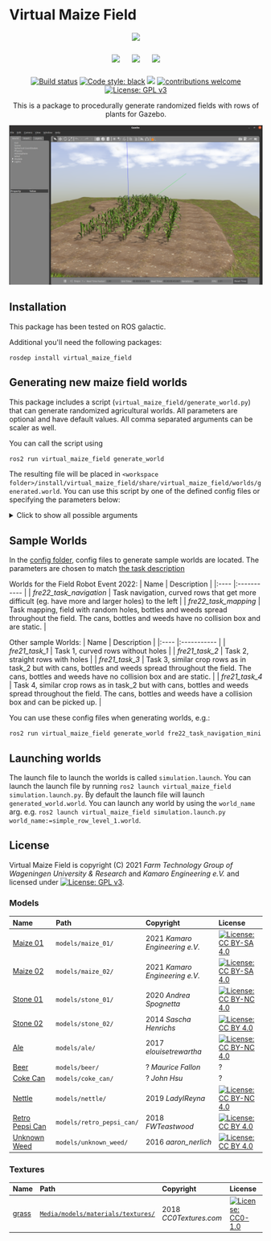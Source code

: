 # Virtual Maize Field

<p float="left" align="middle">
  <img src="https://www.fieldrobot.com/event/wp-content/uploads/2021/05/FRE-logo-v03.png" width="250">
</p>
<p float="left" align="middle"> 
  <img src="https://www.fieldrobot.com/event/wp-content/uploads/2021/02/WUR_RGB_standard-1-300x57.png" width="250" style="margin: 10px;"> 
  <img src="https://www.uni-hohenheim.de/typo3conf/ext/uni_layout/Resources/Public/Images/uni-logo-en.svg" width="250" style="margin: 10px;">
  <img src="https://kamaro-engineering.de/wp-content/uploads/2015/03/Kamaro_Logo-1.png" width="250" style="margin: 10px;">
</p>
<p align="middle">
  <a href="https://github.com/FieldRobotEvent/virtual_maize_field/actions/workflows/ros.yml"><img src="https://github.com/FieldRobotEvent/virtual_maize_field/actions/workflows/ros.yml/badge.svg?branch=ros2" alt="Build status" /></a>
  <a href="https://github.com/psf/black"><img src="https://img.shields.io/badge/code%20style-black-000000.svg" alt="Code style: black"/></a>
   <a href="https://pycqa.github.io/isort/"><img src="https://img.shields.io/badge/%20imports-isort-%231674b1?style=flat&labelColor=ef8336"/></a>
  <a href="https://github.com/FieldRobotEvent/Virtual_Field_Robot_Event/discussions"><img src="https://img.shields.io/badge/contributions-welcome-brightgreen.svg?style=flat" alt="contributions welcome"/></a>
  <a href="https://www.gnu.org/licenses/gpl-3.0"><img src="https://img.shields.io/badge/License-GPLv3-blue.svg" alt="License: GPL v3"/></a>
</p>
<p align="middle">
  This is a package to procedurally generate randomized fields with rows of plants for Gazebo.
</p>

![Screenshot of a generated map with maize plants and pumpkins](./misc/screenshot_v4.0.png)

## Installation
This package has been tested on ROS galactic.

Additional you'll need the following packages:

```commandline
rosdep install virtual_maize_field
```

## Generating new maize field worlds
This package includes a script (`virtual_maize_field/generate_world.py`) that can generate randomized agricultural worlds. All parameters are optional and have default values. All comma separated arguments can be scaler as well. 

You can call the script using
```bash
ros2 run virtual_maize_field generate_world
```
The resulting file will be placed in `<workspace folder>/install/virtual_maize_field/share/virtual_maize_field/worlds/generated.world`. You can use this script by one of the defined config files or specifying the parameters below:
<details>
  <summary>Click to show all possible arguments</summary>
  
  ```
  usage: generate_world [-h] [--row_length ROW_LENGTH]
                      [--rows_curve_budget ROWS_CURVE_BUDGET]
                      [--row_width ROW_WIDTH] [--rows_count ROWS_COUNT]
                      [--row_segments [ROW_SEGMENTS [ROW_SEGMENTS ...]]]
                      [--row_segment_straight_length_min ROW_SEGMENT_STRAIGHT_LENGTH_MIN]
                      [--row_segment_straight_length_max ROW_SEGMENT_STRAIGHT_LENGTH_MAX]
                      [--row_segment_sincurved_offset_min ROW_SEGMENT_SINCURVED_OFFSET_MIN]
                      [--row_segment_sincurved_offset_max ROW_SEGMENT_SINCURVED_OFFSET_MAX]
                      [--row_segment_sincurved_length_min ROW_SEGMENT_SINCURVED_LENGTH_MIN]
                      [--row_segment_sincurved_length_max ROW_SEGMENT_SINCURVED_LENGTH_MAX]
                      [--row_segment_curved_radius_min ROW_SEGMENT_CURVED_RADIUS_MIN]
                      [--row_segment_curved_radius_max ROW_SEGMENT_CURVED_RADIUS_MAX]
                      [--row_segment_curved_arc_measure_min ROW_SEGMENT_CURVED_ARC_MEASURE_MIN]
                      [--row_segment_curved_arc_measure_max ROW_SEGMENT_CURVED_ARC_MEASURE_MAX]
                      [--row_segment_island_radius_min ROW_SEGMENT_ISLAND_RADIUS_MIN]
                      [--row_segment_island_radius_max ROW_SEGMENT_ISLAND_RADIUS_MAX]
                      [--ground_resolution GROUND_RESOLUTION]
                      [--ground_elevation_max GROUND_ELEVATION_MAX]
                      [--ground_headland GROUND_HEADLAND]
                      [--ground_ditch_depth GROUND_DITCH_DEPTH]
                      [--plant_spacing_min PLANT_SPACING_MIN]
                      [--plant_spacing_max PLANT_SPACING_MAX]
                      [--plant_height_min PLANT_HEIGHT_MIN]
                      [--plant_height_max PLANT_HEIGHT_MAX]
                      [--plant_radius PLANT_RADIUS]
                      [--plant_radius_noise PLANT_RADIUS_NOISE]
                      [--plant_placement_error_max PLANT_PLACEMENT_ERROR_MAX]
                      [--plant_mass PLANT_MASS]
                      [--hole_prob [HOLE_PROB [HOLE_PROB ...]]]
                      [--hole_size_max [HOLE_SIZE_MAX [HOLE_SIZE_MAX ...]]]
                      [--crop_types [CROP_TYPES [CROP_TYPES ...]]]
                      [--litters LITTERS]
                      [--litter_types [LITTER_TYPES [LITTER_TYPES ...]]]
                      [--weeds WEEDS]
                      [--weed_types [WEED_TYPES [WEED_TYPES ...]]]
                      [--ghost_objects GHOST_OBJECTS]
                      [--location_markers LOCATION_MARKERS]
                      [--load_from_file LOAD_FROM_FILE] [--seed SEED]
                      [--show_map]
                      [{fre21_task_2_mini,fre21_task_2_fast,fre21_task_1_mini,fre22_task_mapping_mini,fre22_task_navigation,fre21_task_3_fast,fre22_task_mapping,fre21_task_4_fast,fre21_task_2,fre21_task_3_mini,fre22_task_mapping_fast,fre21_task_1,fre21_task_3,fre22_task_navigation_fast,fre21_task_1_fast,fre21_task_4,fre22_task_navigation_mini,fre21_task_4_mini}]

Generate a virtual maize field world for Gazebo.

positional arguments:
  {fre21_task_2_mini,fre21_task_2_fast,fre21_task_1_mini,fre22_task_mapping_mini,fre22_task_navigation,fre21_task_3_fast,fre22_task_mapping,fre21_task_4_fast,fre21_task_2,fre21_task_3_mini,fre22_task_mapping_fast,fre21_task_1,fre21_task_3,fre22_task_navigation_fast,fre21_task_1_fast,fre21_task_4,fre22_task_navigation_mini,fre21_task_4_mini}
                        Config file name in the config folder

optional arguments:
  -h, --help            show this help message and exit
  --row_length ROW_LENGTH
                        default_value: 12.0
  --rows_curve_budget ROWS_CURVE_BUDGET
                        default_value: 1.5707963267948966
  --row_width ROW_WIDTH
                        default_value: 0.75
  --rows_count ROWS_COUNT
                        default_value: 6
  --row_segments [ROW_SEGMENTS [ROW_SEGMENTS ...]]
                        default_value: ['straight', 'curved']
  --row_segment_straight_length_min ROW_SEGMENT_STRAIGHT_LENGTH_MIN
                        default_value: 0.5
  --row_segment_straight_length_max ROW_SEGMENT_STRAIGHT_LENGTH_MAX
                        default_value: 1
  --row_segment_sincurved_offset_min ROW_SEGMENT_SINCURVED_OFFSET_MIN
                        default_value: 0.5
  --row_segment_sincurved_offset_max ROW_SEGMENT_SINCURVED_OFFSET_MAX
                        default_value: 1.5
  --row_segment_sincurved_length_min ROW_SEGMENT_SINCURVED_LENGTH_MIN
                        default_value: 3
  --row_segment_sincurved_length_max ROW_SEGMENT_SINCURVED_LENGTH_MAX
                        default_value: 5
  --row_segment_curved_radius_min ROW_SEGMENT_CURVED_RADIUS_MIN
                        default_value: 3.0
  --row_segment_curved_radius_max ROW_SEGMENT_CURVED_RADIUS_MAX
                        default_value: 10.0
  --row_segment_curved_arc_measure_min ROW_SEGMENT_CURVED_ARC_MEASURE_MIN
                        default_value: 0.3
  --row_segment_curved_arc_measure_max ROW_SEGMENT_CURVED_ARC_MEASURE_MAX
                        default_value: 1.0
  --row_segment_island_radius_min ROW_SEGMENT_ISLAND_RADIUS_MIN
                        default_value: 1.0
  --row_segment_island_radius_max ROW_SEGMENT_ISLAND_RADIUS_MAX
                        default_value: 3.0
  --ground_resolution GROUND_RESOLUTION
                        default_value: 0.02
  --ground_elevation_max GROUND_ELEVATION_MAX
                        default_value: 0.2
  --ground_headland GROUND_HEADLAND
                        default_value: 2.0
  --ground_ditch_depth GROUND_DITCH_DEPTH
                        default_value: 0.3
  --plant_spacing_min PLANT_SPACING_MIN
                        default_value: 0.13
  --plant_spacing_max PLANT_SPACING_MAX
                        default_value: 0.19
  --plant_height_min PLANT_HEIGHT_MIN
                        default_value: 0.3
  --plant_height_max PLANT_HEIGHT_MAX
                        default_value: 0.6
  --plant_radius PLANT_RADIUS
                        default_value: 0.3
  --plant_radius_noise PLANT_RADIUS_NOISE
                        default_value: 0.05
  --plant_placement_error_max PLANT_PLACEMENT_ERROR_MAX
                        default_value: 0.02
  --plant_mass PLANT_MASS
                        default_value: 0.3
  --hole_prob [HOLE_PROB [HOLE_PROB ...]]
                        default_value: [0.06, 0.06, 0.04, 0.04, 0.0, 0.0]
  --hole_size_max [HOLE_SIZE_MAX [HOLE_SIZE_MAX ...]]
                        default_value: [7, 5, 5, 3, 0, 0]
  --crop_types [CROP_TYPES [CROP_TYPES ...]]
                        default_value: ['maize_01', 'maize_02']
  --litters LITTERS     default_value: 0
  --litter_types [LITTER_TYPES [LITTER_TYPES ...]]
                        default_value: ['ale', 'beer', 'coke_can',
                        'retro_pepsi_can']
  --weeds WEEDS         default_value: 0
  --weed_types [WEED_TYPES [WEED_TYPES ...]]
                        default_value: ['nettle', 'unknown_weed', 'dandelion']
  --ghost_objects GHOST_OBJECTS
                        default_value: False
  --location_markers LOCATION_MARKERS
                        default_value: False
  --load_from_file LOAD_FROM_FILE
                        default_value: None
  --seed SEED           default_value: -1
  --show_map            Show map after generation.
  ```
</details>

## Sample Worlds
In the [config folder](config/), config files to generate sample worlds are located. The parameters are chosen to match [the task description](https://www.fieldrobot.com/event/index.php/contest/)

Worlds for the Field Robot Event 2022:
| Name | Description |
|:---- |:----------- |
| *fre22_task_navigation* | Task navigation, curved rows that get more difficult (eg. have more and larger holes) to the left |
| *fre22_task_mapping* | Task mapping, field with random holes, bottles and weeds spread throughout the field. The cans, bottles and weeds have no collision box and are static. |

Other sample Worlds:
| Name | Description |
|:---- |:----------- |
| *fre21_task_1* | Task 1, curved rows without holes |
| *fre21_task_2* | Task 2, straight rows with holes |
| *fre21_task_3* | Task 3, similar crop rows as in task_2 but with cans, bottles and weeds spread throughout the field. The cans, bottles and weeds have no collision box and are static. |
| *fre21_task_4* | Task 4, similar crop rows as in task_2 but with cans, bottles and weeds spread throughout the field. The cans, bottles and weeds have a collision box and can be picked up. |

You can use these config files when generating worlds, e.g.:
```commandline
ros2 run virtual_maize_field generate_world fre22_task_navigation_mini
```

## Launching worlds
The launch file to launch the worlds is called `simulation.launch`. You can launch the launch file by running `ros2 launch virtual_maize_field simulation.launch.py`. By default the launch file will launch `generated_world.world`. You can launch any world by using the `world_name` arg. e.g. `ros2 launch virtual_maize_field simulation.launch.py world_name:=simple_row_level_1.world`.

## License
Virtual Maize Field is copyright (C) 2021 *Farm Technology Group of Wageningen University & Research* and *Kamaro Engineering e.V.* and licensed under [![License: GPL v3](https://img.shields.io/badge/License-GPLv3-blue.svg)](https://www.gnu.org/licenses/gpl-3.0).

### Models
| Name | Path | Copyright | License |
|:---- |:---- |:--------- |:------- |
| [Maize 01](models/maize_01/model.config) | `models/maize_01/` | 2021 *Kamaro Engineering e.V.* | [![License: CC BY-SA 4.0](https://img.shields.io/badge/License-CC%20BY--SA%204.0-lightgrey.svg)](https://creativecommons.org/licenses/by-sa/4.0/) |
| [Maize 02](models/maize_02/model.config) | `models/maize_02/` | 2021 *Kamaro Engineering e.V.* | [![License: CC BY-SA 4.0](https://img.shields.io/badge/License-CC%20BY--SA%204.0-lightgrey.svg)](https://creativecommons.org/licenses/by-sa/4.0/) |
| [Stone 01](models/stone_01/model.config) | `models/stone_01/` | 2020 *Andrea Spognetta* | [![License: CC BY-NC 4.0](https://img.shields.io/badge/License-CC%20BY--NC%204.0-lightgrey.svg)](https://creativecommons.org/licenses/by-nc/4.0/) |
| [Stone 02](models/stone_02/model.config) | `models/stone_02/` | 2014 *Sascha Henrichs* | [![License: CC BY 4.0](https://img.shields.io/badge/License-CC%20BY%204.0-lightgrey.svg)](https://creativecommons.org/licenses/by/4.0/) |
| [Ale](models/ale/model.config) | `models/ale/` | 2017 *elouisetrewartha* | [![License: CC BY-NC 4.0](https://img.shields.io/badge/License-CC%20BY--NC%204.0-lightgrey.svg)](https://creativecommons.org/licenses/by-nc/4.0/) |
| [Beer](models/beer/model.config) | `models/beer/` | ? *Maurice Fallon* | ? |
| [Coke Can](models/coke_can/model.config) | `models/coke_can/` | ? *John Hsu* | ? |
| [Nettle](models/nettle/model.config) | `models/nettle/` | 2019 *LadyIReyna* | [![License: CC BY-NC 4.0](https://img.shields.io/badge/License-CC%20BY--NC%204.0-lightgrey.svg)](https://creativecommons.org/licenses/by-nc/4.0/) |
| [Retro Pepsi Can](models/retro_pepsi_can/model.config) | `models/retro_pepsi_can/` | 2018 *FWTeastwood* | [![License: CC BY 4.0](https://img.shields.io/badge/License-CC%20BY%204.0-lightgrey.svg)](https://creativecommons.org/licenses/by/4.0/) |
| [Unknown Weed](models/unknown_weed/model.config) | `models/unknown_weed/` | 2016 *aaron_nerlich* | [![License: CC BY 4.0](https://img.shields.io/badge/License-CC%20BY%204.0-lightgrey.svg)](https://creativecommons.org/licenses/by/4.0/) |

### Textures
| Name | Path | Copyright | License |
|:---- |:---- |:--------- |:------- |
| [grass](https://cc0textures.com/view?id=Ground003) | [`Media/models/materials/textures/`](Media/models/materials/textures/) | 2018 *CC0Textures.com* | [![License: CC0-1.0](https://img.shields.io/badge/License-CC0%201.0-lightgrey.svg)](http://creativecommons.org/publicdomain/zero/1.0/) |

